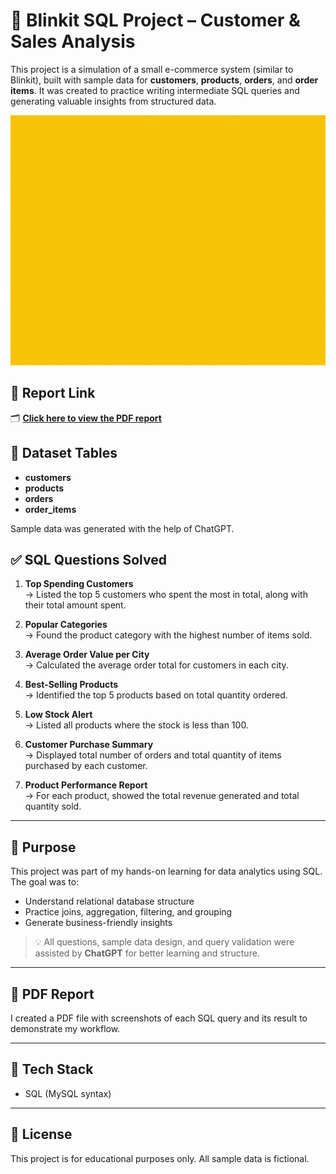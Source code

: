 # 🛒 Blinkit SQL Project – Customer & Sales Analysis

This project is a simulation of a small e-commerce system (similar to Blinkit), built with sample data for **customers**, **products**, **orders**, and **order items**. It was created to practice writing intermediate SQL queries and generating valuable insights from structured data.

<p align="center">
  <img src="demo_pdf.gif" alt="Dashboard Preview" width="700" height="400" />
</p>

## 📎 Report Link

🗂️ **[Click here to view the PDF report](./Blinkit_SQL_Project_Report.pdf)**

## 📂 Dataset Tables

- **customers**
- **products**
- **orders**
- **order_items**

Sample data was generated with the help of ChatGPT.

## ✅ SQL Questions Solved

1. **Top Spending Customers**  
   → Listed the top 5 customers who spent the most in total, along with their total amount spent.

2. **Popular Categories**  
   → Found the product category with the highest number of items sold.

3. **Average Order Value per City**  
   → Calculated the average order total for customers in each city.

4. **Best-Selling Products**  
   → Identified the top 5 products based on total quantity ordered.

5. **Low Stock Alert**  
   → Listed all products where the stock is less than 100.

6. **Customer Purchase Summary**  
   → Displayed total number of orders and total quantity of items purchased by each customer.

7. **Product Performance Report**  
   → For each product, showed the total revenue generated and total quantity sold.

---

## 🧠 Purpose

This project was part of my hands-on learning for data analytics using SQL. The goal was to:
- Understand relational database structure
- Practice joins, aggregation, filtering, and grouping
- Generate business-friendly insights

> 💡 All questions, sample data design, and query validation were assisted by **ChatGPT** for better learning and structure.

---

## 📄 PDF Report

I created a PDF file with screenshots of each SQL query and its result to demonstrate my workflow.

---

## 📌 Tech Stack

- SQL (MySQL syntax)

---

## 📎 License

This project is for educational purposes only. All sample data is fictional.


